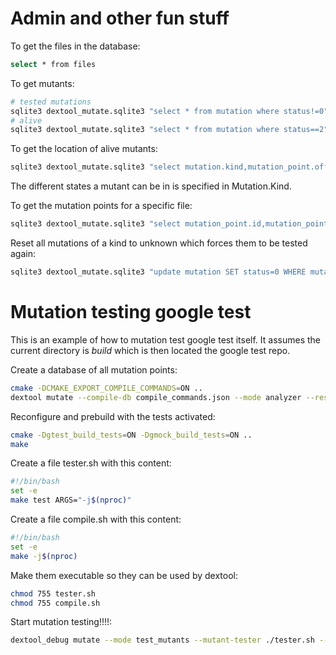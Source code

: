# Admin and other fun stuff

To get the files in the database:
```sh
select * from files
```

To get mutants:
```sh
# tested mutations
sqlite3 dextool_mutate.sqlite3 "select * from mutation where status!=0"
# alive
sqlite3 dextool_mutate.sqlite3 "select * from mutation where status==2"
```

To get the location of alive mutants:
```sh
sqlite3 dextool_mutate.sqlite3 "select mutation.kind,mutation_point.offset_begin,mutation_point.offset_end,files.path from mutation,mutation_point,files where mutation.status==2 and mutation.mp_id==mutation_point.id and mutation_point.file_id=files.id"
```

The different states a mutant can be in is specified in Mutation.Kind.

To get the mutation points for a specific file:
```sh
sqlite3 dextool_mutate.sqlite3 "select mutation_point.id,mutation_point.offset_begin,mutation_point.offset_end from mutation_point,files where mutation_point.file_id==files.id and files.path==$(readlink -f myfile)"
```

Reset all mutations of a kind to unknown which forces them to be tested again:
```sh
sqlite3 dextool_mutate.sqlite3 "update mutation SET status=0 WHERE mutation.kind=FOO"
```

# Mutation testing google test

This is an example of how to mutation test google test itself.
It assumes the current directory is _build_ which is then located the google test repo.


Create a database of all mutation points:
```sh
cmake -DCMAKE_EXPORT_COMPILE_COMMANDS=ON ..
dextool mutate --compile-db compile_commands.json --mode analyzer --restrict .. -- -D_POSIX_PATH_MAX=1024
```

Reconfigure and prebuild with the tests activated:
```sh
cmake -Dgtest_build_tests=ON -Dgmock_build_tests=ON ..
make
```

Create a file tester.sh with this content:
```sh
#!/bin/bash
set -e
make test ARGS="-j$(nproc)"
```

Create a file compile.sh with this content:
```sh
#!/bin/bash
set -e
make -j$(nproc)
```

Make them executable so they can be used by dextool:
```sh
chmod 755 tester.sh
chmod 755 compile.sh
```

Start mutation testing!!!!:
```sh
dextool_debug mutate --mode test_mutants --mutant-tester ./tester.sh --mutant-compile ./compile.sh --out .. --restrict ..
```
